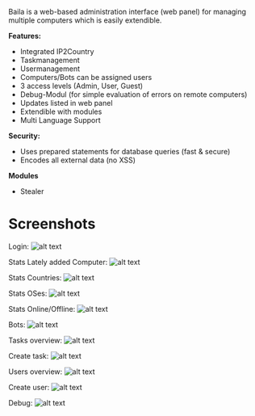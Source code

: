Baila is a web-based administration interface (web panel) for managing multiple computers which is easily extendible.

**Features:**
- Integrated IP2Country
- Taskmanagement
- Usermanagement
- Computers/Bots can be assigned users
- 3 access levels (Admin, User, Guest)
- Debug-Modul (for simple evaluation of errors on remote computers)
- Updates listed in web panel
- Extendible with modules
- Multi Language Support

**Security:**
- Uses prepared statements for database queries (fast & secure)
- Encodes all external data (no XSS)

**Modules**
- Stealer


# Screenshots
Login:
![alt text](https://github.com/IRET0x00/Baila/raw/master/screens/login.PNG "Login")


Stats Lately added Computer:
![alt text](https://github.com/IRET0x00/Baila/raw/master/screens/stats1.PNG "Stats Lately added Computer")


Stats Countries:
![alt text](https://github.com/IRET0x00/Baila/raw/master/screens/stats2.PNG "Stats Countries")


Stats OSes:
![alt text](https://github.com/IRET0x00/Baila/raw/master/screens/stats3.PNG "Stats OSes")


Stats Online/Offline:
![alt text](https://github.com/IRET0x00/Baila/raw/master/screens/stats4.PNG "Stats Online/Offline")


Bots:
![alt text](https://github.com/IRET0x00/Baila/raw/master/screens/bots.PNG "Bots")


Tasks overview:
![alt text](https://github.com/IRET0x00/Baila/raw/master/screens/tasks1.PNG "Tasks overview")


Create task:
![alt text](https://github.com/IRET0x00/Baila/raw/master/screens/tasks2.PNG "Create task")


Users overview:
![alt text](https://github.com/IRET0x00/Baila/raw/master/screens/users1.PNG "Users overview")


Create user:
![alt text](https://github.com/IRET0x00/Baila/raw/master/screens/users2.PNG "Create user")


Debug:
![alt text](https://github.com/IRET0x00/Baila/raw/master/screens/debug.PNG "Debug")